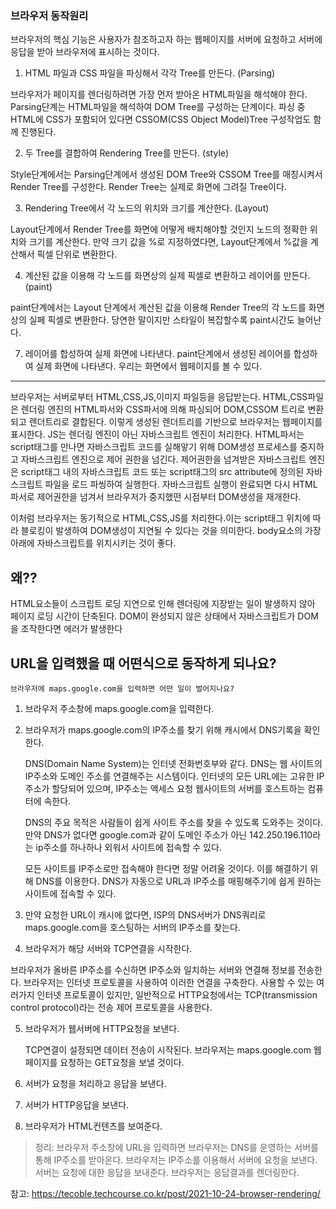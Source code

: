 ### 브라우저 동작원리
브라우저의 핵심 기능은 사용자가 참조하고자 하는 웹페이지를 서버에 요청하고 서버에 응답을 받아 브라우저에 표시하는 것이다.

1. HTML 파일과 CSS 파일을 파싱해서 각각 Tree를 만든다. (Parsing)

브라우저가 페이지를 렌더링하려면 가장 먼저 받아온 HTML파일을 해석해야 한다.
Parsing단계는 HTML파일을 해석하여 DOM Tree를 구성하는 단계이다.
파싱 중 HTML에 CSS가 포함되어 있다면 CSSOM(CSS Object Model)Tree 구성작업도 함께 진행된다.

2. 두 Tree를 결합하여 Rendering Tree를 만든다. (style)

Style단계에서는 Parsing단계에서 생성된 DOM Tree와 CSSOM Tree를 매칭시켜서 Render Tree를 구성한다.
Render Tree는 실제로 화면에 그려질 Tree이다.

3. Rendering Tree에서 각 노드의 위치와 크기를 계산한다. (Layout)

Layout단계에서 Render Tree를 화면에 어떻게 배치해야할 것인지 노드의 정확한 위치와 크기를 계산한다.
만약 크기 값을 %로 지정하였다면, Layout단계에서 %값을 계산해서 픽셀 단위로 변환한다.

4. 계산된 값을 이용해 각 노드를 화면상의 실제 픽셀로 변환하고 레이어를 만든다. (paint)

paint단계에서는 Layout 단계에서 계산된 값을 이용해 Render Tree의 각 노드를 화면상의 실페 픽셀로 변환한다.
당연한 말이지만 스타일이 복잡할수록 paint시간도 늘어난다.

7. 레이어를 합성하여 실제 화면에 나타낸다.
paint단계에서 생성된 레이어를 합성하여 실제 화면에 나타낸다. 우리는 화면에서 웹페이지를 볼 수 있다.

---

브라우저는 서버로부터 HTML,CSS,JS,이미지 파일등을 응답받는다. 
HTML,CSS파일은 렌더링 엔진의 HTML파서와 CSS파서에 의해 파싱되어 DOM,CSSOM 트리로 변환되고 렌더트리로 결합된다. 이렇게 생성된 렌더트리를 기반으로 브라우저는 웹페이지를 표시한다.
JS는 렌더링 엔진이 아닌 자바스크립트 엔진이 처리한다.
HTML파서는 script태그를 만나면 자바스크립트 코드를 실해앟기 위해 DOM생성 프로세스를 중지하고 자바스크립트 엔진으로 제어 권한을 넘긴다. 제어권한을 넘겨받은 자바스크립트
엔진은 script태그 내의 자바스크립트 코드 또는 script태그의 src attribute에 정의된 자바스크립트 파일을 로드 파씽하여 실행한다. 자바스크립트 실행이
완료되면 다시 HTML 파서로 제어권한을 넘겨서 브라우저가 중지했떤 시점부터 DOM생성을 재개한다.

이처럼 브라우저는 동기적으로 HTML,CSS,JS를 처리한다.이는 script태그 위치에 따라 블로킹이 발생하여 DOM생성이 지연될 수 있다는 것을 의미한다. body요소의 가장 아래에 자바스크립트를 위치시키는 것이 좋다.

## 왜??

HTML요소들이 스크립트 로딩 지연으로 인해 렌더링에 지장받는 일이 발생하지 않아 페이지 로딩 시간이
단축된다. DOM이 완성되지 않은 상태에서 자바스크립트가 DOM을 조작한다면 에러가
발생한다

## URL을 입력했을 때 어떤식으로 동작하게 되나요?

`브라우저에 maps.google.com을 입력하면 어떤 일이 벌어지나요?`

1. 브라우저 주소창에 maps.google.com을 입력한다.
2. 브라우저가 maps.google.com의 IP주소를 찾기 위해 캐시에서 DNS기록을 확인한다.

   DNS(Domain Name System)는 인터넷 전화번호부와 같다. DNS는 웹 사이트의 IP주소와 도메인 주소를 연결해주는 시스템이다. 인터넷의 모든 URL에는 고유한 IP주소가 할당되어 있으며, IP주소는 액세스 요청 웹사이트의 서버를 호스트하는 컴퓨터에 속한다.

   DNS의 주요 목적은 사람들이 쉽게 사이트 주소를 찾을 수 있도록 도와주는 것이다.
   만약 DNS가 없다면 google.com과 같이 도메인 주소가 아닌 142.250.196.110라는 ip주소를 하나하나 외워서 사이트에 접속할 수 있다.

   모든 사이트를 IP주소로만 접속해야 한다면 정말 어려울 것이다. 이를 해결하기 위해 DNS를 이용한다. DNS가 자동으로 URL과 IP주소를 매핑해주기에 쉽게 원하는 사이트에 접속할 수 있다.

3. 만약 요청한 URL이 캐시에 없다면, ISP의 DNS서버가 DNS쿼리로 maps.google.com을
   호스팅하는 서버의 IP주소를 찾는다.
4. 브라우저가 해당 서버와 TCP연결을 시작한다.

브라우저가 올바른 IP주소를 수신하면 IP주소와 일치하는 서버와 연결해 정보를 전송한다.
브라우저는 인터넷 프로토콜을 사용하여 이러한 연결을 구축한다. 사용할 수 있는 여러가지 인터넷
프로토콜이 있지만, 일반적으로 HTTP요청에서는 TCP(transmission control protocol)라는
전송 제어 프로토콜을 사용한다.

5. 브라우저가 웹서버에 HTTP요청을 보낸다.

   TCP연결이 설정되면 데이터 전송이 시작된다. 브라우저는 maps.google.com 웹 페이지를 요청하는 GET요청을 보낼 것이다.

6. 서버가 요청을 처리하고 응답을 보낸다.
7. 서버가 HTTP응답을 보낸다.
8. 브라우저가 HTML컨텐츠를 보여준다.

> 정리: 브라우저 주소창에 URL을 입력하면 브라우저는 DNS를 운영하는 서버를 통해 IP주소를 받아온다. 브라우저는 IP주소를 이용해서 서버에 요청을 보낸다. 서버는 요청에 대한 응답을 보내준다.
> 브라우저는 응답결과를 렌더링한다.

참고: https://tecoble.techcourse.co.kr/post/2021-10-24-browser-rendering/
